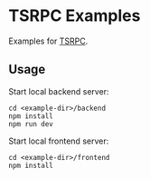 # TSRPC Examples

Examples for [TSRPC](https://github.com/k8w/tsrpc).

## Usage

Start local backend server:
```
cd <example-dir>/backend
npm install
npm run dev
```

Start local frontend server:
```
cd <example-dir>/frontend
npm install
```
